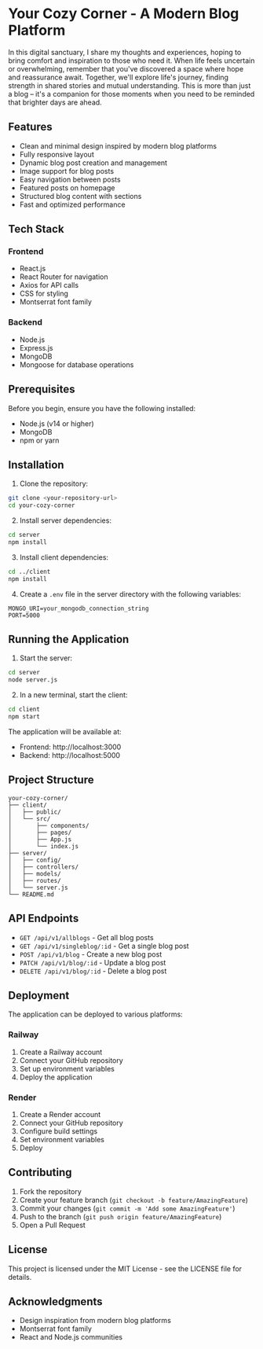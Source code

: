 # Your Cozy Corner - A Modern Blog Platform

In this digital sanctuary, I share my thoughts and experiences, hoping to bring comfort and inspiration to those who need it. When life feels uncertain or overwhelming, remember that you've discovered a space where hope and reassurance await. Together, we'll explore life's journey, finding strength in shared stories and mutual understanding. This is more than just a blog – it's a companion for those moments when you need to be reminded that brighter days are ahead.

## Features

- Clean and minimal design inspired by modern blog platforms
- Fully responsive layout
- Dynamic blog post creation and management
- Image support for blog posts
- Easy navigation between posts
- Featured posts on homepage
- Structured blog content with sections
- Fast and optimized performance

## Tech Stack

### Frontend
- React.js
- React Router for navigation
- Axios for API calls
- CSS for styling
- Montserrat font family

### Backend
- Node.js
- Express.js
- MongoDB
- Mongoose for database operations

## Prerequisites

Before you begin, ensure you have the following installed:
- Node.js (v14 or higher)
- MongoDB
- npm or yarn

## Installation

1. Clone the repository:
```bash
git clone <your-repository-url>
cd your-cozy-corner
```

2. Install server dependencies:
```bash
cd server
npm install
```

3. Install client dependencies:
```bash
cd ../client
npm install
```

4. Create a `.env` file in the server directory with the following variables:
```
MONGO_URI=your_mongodb_connection_string
PORT=5000
```

## Running the Application

1. Start the server:
```bash
cd server
node server.js
```

2. In a new terminal, start the client:
```bash
cd client
npm start
```

The application will be available at:
- Frontend: http://localhost:3000
- Backend: http://localhost:5000

## Project Structure

```
your-cozy-corner/
├── client/
│   ├── public/
│   └── src/
│       ├── components/
│       ├── pages/
│       ├── App.js
│       └── index.js
├── server/
│   ├── config/
│   ├── controllers/
│   ├── models/
│   ├── routes/
│   └── server.js
└── README.md
```

## API Endpoints

- `GET /api/v1/allblogs` - Get all blog posts
- `GET /api/v1/singleblog/:id` - Get a single blog post
- `POST /api/v1/blog` - Create a new blog post
- `PATCH /api/v1/blog/:id` - Update a blog post
- `DELETE /api/v1/blog/:id` - Delete a blog post

## Deployment

The application can be deployed to various platforms:

### Railway
1. Create a Railway account
2. Connect your GitHub repository
3. Set up environment variables
4. Deploy the application

### Render
1. Create a Render account
2. Connect your GitHub repository
3. Configure build settings
4. Set environment variables
5. Deploy

## Contributing

1. Fork the repository
2. Create your feature branch (`git checkout -b feature/AmazingFeature`)
3. Commit your changes (`git commit -m 'Add some AmazingFeature'`)
4. Push to the branch (`git push origin feature/AmazingFeature`)
5. Open a Pull Request

## License

This project is licensed under the MIT License - see the LICENSE file for details.

## Acknowledgments

- Design inspiration from modern blog platforms
- Montserrat font family
- React and Node.js communities 